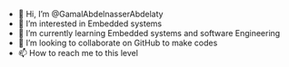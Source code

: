 - 👋 Hi, I’m @GamalAbdelnasserAbdelaty
- 👀 I’m interested in Embedded systems 
- 🌱 I’m currently learning Embedded systems and software Engineering 
- 💞️ I’m looking to collaborate on GitHub to make codes 
- 📫 How to reach me to this level 

<!---
GamalAbdelnasserAbdelaty/GamalAbdelnasserAbdelaty is a ✨ special ✨ repository because its `README.md` (this file) appears on your GitHub profile.
You can click the Preview link to take a look at your changes.
--->
